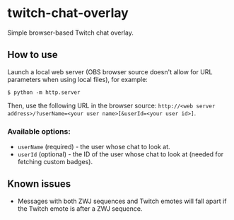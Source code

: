 # twitch-chat-overlay

Simple browser-based Twitch chat overlay.

## How to use

Launch a local web server (OBS browser source doesn't allow for URL parameters when using local files), for example:
```
$ python -m http.server
```

Then, use the following URL in the browser source: `http://<web server address>/?userName=<your user name>[&userId=<your user id>]`.

### Available options:
 - `userName` (required) - the user whose chat to look at.
 - `userId` (optional) - the ID of the user whose chat to look at (needed for fetching custom badges).

## Known issues
 - Messages with both ZWJ sequences and Twitch emotes will fall apart if the Twitch emote is after a ZWJ sequence.
